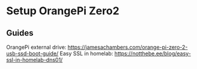 # Setup OrangePi Zero2

## Guides

OrangePi external drive: <https://jamesachambers.com/orange-pi-zero-2-usb-ssd-boot-guide/>
Easy SSL in homelab: <https://notthebe.ee/blog/easy-ssl-in-homelab-dns01/>
